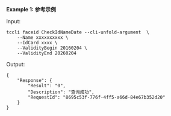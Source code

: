 **Example 1: 参考示例**



Input: 

```
tccli faceid CheckIdNameDate --cli-unfold-argument  \
    --Name xxxxxxxxxx \
    --IdCard xxxx \
    --ValidityBegin 20160204 \
    --ValidityEnd 20260204
```

Output: 
```
{
    "Response": {
        "Result": "0",
        "Description": "查询成功",
        "RequestId": "8695c53f-776f-4ff5-a66d-84e67b352d20"
    }
}
```

